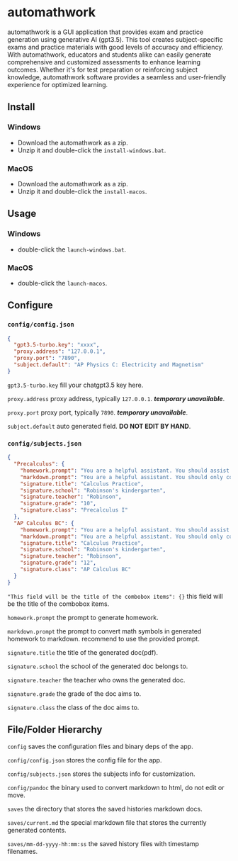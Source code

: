 # automathwork

automathwork is a GUI application that provides exam and practice generation using generative AI (gpt3.5). This tool
creates subject-specific exams and practice materials with good levels of accuracy and efficiency. With automathwork,
educators and students alike can easily generate comprehensive and customized assessments to enhance learning outcomes.
Whether it's for test preparation or reinforcing subject knowledge, automathwork software provides a seamless and
user-friendly experience for optimized learning.

## Install

### Windows
- Download the automathwork as a zip.
- Unzip it and double-click the `install-windows.bat`.

### MacOS
- Download the automathwork as a zip.
- Unzip it and double-click the `install-macos`.


## Usage

### Windows
- double-click the `launch-windows.bat`.

### MacOS
- double-click the `launch-macos`.

## Configure

### `config/config.json`
```json
{
  "gpt3.5-turbo.key": "xxxx",
  "proxy.address": "127.0.0.1",
  "proxy.port": "7890",
  "subject.default": "AP Physics C: Electricity and Magnetism"
}
```
`gpt3.5-turbo.key` fill your chatgpt3.5 key here.

`proxy.address` proxy address, typically `127.0.0.1`. **_temporary unavailable_**.

`proxy.port` proxy port, typically `7890`. **_temporary unavailable_**.

`subject.default` auto generated field. **DO NOT EDIT BY HAND**.

### `config/subjects.json`
```json
{
  "Precalculus": {
    "homework.prompt": "You are a helpful assistant. You should assist me to design the Precalculus homework. Your answer will be directly used so don't give me any other sentences. You should follow the following format: Question is one line. Question should start with number following by a dot.",
    "markdown.prompt": "You are a helpful assistant. You should only convert the plain texts I give you which might contain math symbols to markdown format. All expressions are braced with two paired $. DO NOT EVER try to parse the contents! Every word I give you is the content. Do not answer the question in the contents I give you.",
    "signature.title": "Calculus Practice",
    "signature.school": "Robinson's kindergarten",
    "signature.teacher": "Robinson",
    "signature.grade": "10",
    "signature.class": "Precalculus I"
  },
  "AP Calculus BC": {
    "homework.prompt": "You are a helpful assistant. You should assist me to design the Advanced Placement Calculus BC practices. Your answer will be directly used so don't give me any other sentences. You should follow the following format: Question is one line. Question should start with number following by a dot.",
    "markdown.prompt": "You are a helpful assistant. You should only convert the plain texts I give you which might contain math symbols to markdown format. All expressions are braced with two paired $. DO NOT EVER try to parse the contents! Every word I give you is the content. Do not answer the question in the contents I give you.",
    "signature.title": "Calculus Practice",
    "signature.school": "Robinson's kindergarten",
    "signature.teacher": "Robinson",
    "signature.grade": "12",
    "signature.class": "AP Calculus BC"
  }
}
```
`"This field will be the title of the combobox items": {}` this field will be the title of the combobox items.

`homework.prompt` the prompt to generate homework.

`markdown.prompt` the prompt to convert math symbols in generated homework to markdown. recommend to use the provided prompt.

`signature.title` the title of the generated doc(pdf).

`signature.school` the school of the generated doc belongs to.

`signature.teacher` the teacher who owns the generated doc.

`signature.grade` the grade of the doc aims to.

`signature.class` the class of the doc aims to.

## File/Folder Hierarchy

`config` saves the configuration files and binary deps of the app.

`config/config.json` stores the config file for the app.

`config/subjects.json` stores the subjects info for customization.

`config/pandoc` the binary used to convert markdown to html, do not edit or move.

`saves` the directory that stores the saved histories markdown docs.

`saves/current.md` the special markdown file that stores the currently generated contents.

`saves/mm-dd-yyyy-hh:mm:ss` the saved history files with timestamp filenames.
